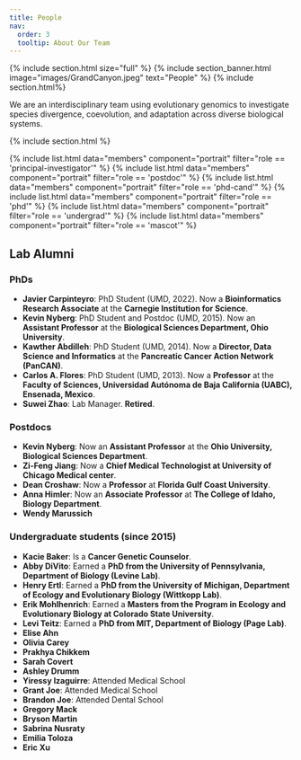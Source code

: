```yaml
---
title: People
nav:
  order: 3
  tooltip: About Our Team
---
```


{% include section.html size="full" %}
{% include section_banner.html image="images/GrandCanyon.jpeg" text="People" %}
{% include section.html%}


We are an interdisciplinary team using evolutionary genomics to investigate species divergence, coevolution, and adaptation across diverse biological systems.

{% include section.html %}

{% include list.html data="members" component="portrait" filter="role == 'principal-investigator'" %}
{% include list.html data="members" component="portrait" filter="role == 'postdoc'" %}
{% include list.html data="members" component="portrait" filter="role == 'phd-cand'" %}
{% include list.html data="members" component="portrait" filter="role == 'phd'" %}
{% include list.html data="members" component="portrait" filter="role == 'undergrad'" %}
{% include list.html data="members" component="portrait" filter="role == 'mascot'" %}

## **Lab Alumni**
### **PhDs**
- **Javier Carpinteyro**: PhD Student (UMD, 2022). Now a **Bioinformatics Research Associate** at the **Carnegie Institution for Science**.
- **Kevin Nyberg**: PhD Student and Postdoc (UMD, 2015). Now an **Assistant Professor** at the **Biological Sciences Department, Ohio University**.
- **Kawther Abdilleh**: PhD Student (UMD, 2014). Now a **Director, Data Science and Informatics** at the **Pancreatic Cancer Action Network (PanCAN)**.
- **Carlos A. Flores**: PhD Student (UMD, 2013). Now a **Professor** at the **Faculty of Sciences, Universidad Autónoma de Baja California (UABC), Ensenada, Mexico**.
- **Suwei Zhao**: Lab Manager. **Retired**.

### **Postdocs**
- **Kevin Nyberg**: Now an **Assistant Professor** at the **Ohio University, Biological Sciences Department**.
- **Zi-Feng Jiang**: Now a **Chief Medical Technologist at University of Chicago Medical center**.
- **Dean Croshaw**: Now a **Professor** at **Florida Gulf Coast University**.
- **Anna Himler**: Now an **Associate Professor** at **The College of Idaho, Biology Department**.
- **Wendy Marussich**

### **Undergraduate students (since 2015)**
- **Kacie Baker**: Is a **Cancer Genetic Counselor**.
- **Abby DiVito**: Earned a **PhD from the University of Pennsylvania, Department of Biology (Levine Lab)**.
- **Henry Ertl**: Earned a **PhD from the University of Michigan, Department of Ecology and Evolutionary Biology (Wittkopp Lab)**.
- **Erik Mohlhenrich**: Earned a **Masters from the Program in Ecology and Evolutionary Biology at Colorado State University**.
- **Levi Teitz**: Earned a **PhD from MIT, Department of Biology (Page Lab)**.
- **Elise Ahn**
- **Olivia Carey**
- **Prakhya Chikkem**
- **Sarah Covert**
- **Ashley Drumm**
- **Yiressy Izaguirre**: Attended Medical School
- **Grant Joe**: Attended Medical School
- **Brandon Joe**: Attended Dental School
- **Gregory Mack**
- **Bryson Martin**
- **Sabrina Nusraty**
- **Emilia Toloza**
- **Eric Xu**
